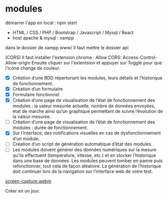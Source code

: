 # modules

démarrer l'app en local : npm start

- HTML / CSS / PHP / Bootstrap / Javascript / Mysql / React
- host apache & mysql : xampp

dans le dossier de xampp www/ 
il faut mettre le dossier api

(CORS)
Il faut installer l'extension chrome : Allow CORS: Access-Control-Allow-origin
Ensuite cliquer sur l'extentsion et appuyer sur Toggle pour que l'icône change de couleur.

- [x]	Création d’une BDD répertoriant les modules, leurs détails et l’historique de fonctionnement.
- [x] Création d’un formulaire
- [x] Formulaire fonctionnel
- [x]	Création d’une page de visualisation de l’état de fonctionnement des modules : la valeur mesurée actuelle, nombre de données envoyées, état de marche ainsi qu’un graphique permettant de suivre l’évolution de la valeur mesurée.
- [ ] Création d’une page de visualisation de l’état de fonctionnement des modules : durée de fonctionnement.
- [x]	Sur l’interface, des notifications visuelles en cas de dysfonctionnement d’un module.
- [ ] Création d’un script de génération automatique d’état des modules.
- [ ] Les modules doivent générer des données numériques sur la mesure qu’ils effectuent (température, vitesse, etc.) et en stocker l’historique dans une base de données. Les modules peuvent tomber en panne puis refonctionner, tout cela de façon aléatoire. La génération de l’historique doit continuer lors de la navigation sur l’interface web de votre test.

[screen-capture.webm](https://github.com/gaetanse/modules/assets/4389420/7488be43-4d2d-4a5c-9e22-3f9688ef0047)

Créer en un jour.
